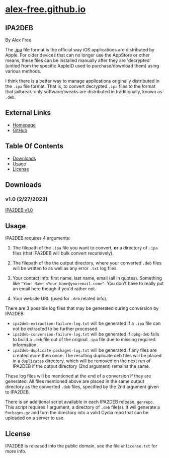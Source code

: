 # [alex-free.github.io](https://alex-free.github.io)

## IPA2DEB

By Alex Free

The [.ipa](https://www.theiphonewiki.com/wiki/IPA_File_Format) file format is the official way iOS applications are distributed by Apple. For older devices that can no longer use the AppStore or other means, these files can be installed manually after they are 'decrypted' (untied from the specific AppleID used to purchase/download them) using various methods.

I think there is a better way to manage applications originally distributed in the `.ipa` file format. That is, to convert decrypted `.ipa` files to the format that jailbreak-only software/tweaks are distributed in traditionally, known as `.deb`.

## External Links

*   [Homepage](https://alex-free.github.io/ipa2deb) 
*   [GitHub](https://github.com/alex-free/ipa2deb)

## Table Of Contents

*   [Downloads](#downloads)
*   [Usage](#usage)
*   [License](#license)

## Downloads

### v1.0 (2/27/2023)

[IPA2DEB v1.0](https://github.com/alex-free/ipa2deb/releases/download/v1.0/ipa2deb-1.0.zip)


## Usage

IPA2DEB requires 4 arguments:

1) The filepath of the `.ipa` file you want to convert, **or** a directory of `.ipa` files (that IPA2DEB will bulk convert recursively).

2) The filepath of the the output directory, where your converted `.deb` files will be written to as well as any error `.txt` log files.

3) Your contact info: first name, last name, email (all in quotes). Something like `"Your Name <Your_Name@youremail.com>"`.  You don't have to really put an email here though if you'd rather not.

4) Your website URL (used for `.deb` related info).

There are 3 possible log files that may be generated during conversion by IPA2DEB:

*   `ipa2deb-extraction-failure-log.txt` will be generated if a `.ipa` file can not be extracted to be further processed.
*   `ipa2deb-conversion-failure-log.txt` will be generated if `dpkg-deb` fails to build a `.deb` file out of the original `.ipa` file due to missing required information.
*   `ipa2deb-duplicate-packages-log.txt` will be generated if any files are created more then once. The resulting duplicate deb files will be placed in a `duplicates` directory, which will be removed on the next run of IPA2DEB if the output directory (2nd argument) remains the same.

These log files will be mentioned at the end of a conversion if they are generated. All files mentioned above are placed in the same output directory as the converted `.deb` files, specified by the 2nd argument given to IPA2DEB.

There is an additional script available in each IPA2DEB release, `genrepo`. This script requires 1 argument, a directory of `.deb` file(s). It will generate a `Packages.gz` and turn the directory into a valid Cydia repo that can be uploaded on a server to use.

## License

IPA2DEB is released into the public domain, see the file `unlicense.txt` for more info.